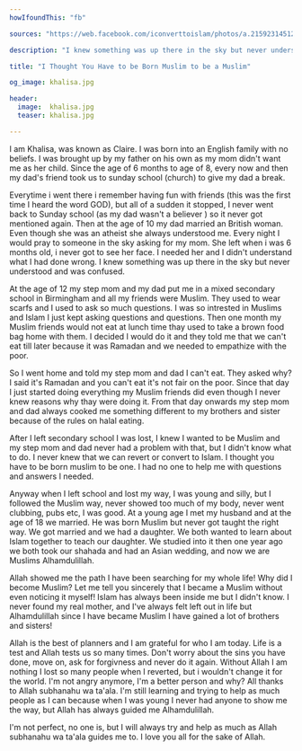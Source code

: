 ```yaml
---
howIfoundThis: "fb"

sources: "https://web.facebook.com/iconverttoislam/photos/a.215923145123320.50183.137173459664956/1344057128976577/?type=3"

description: "I knew something was up there in the sky but never understood and was confused"

title: "I Thought You Have to be Born Muslim to be a Muslim"

og_image: khalisa.jpg

header:
  image:  khalisa.jpg
  teaser: khalisa.jpg

---
```


I am Khalisa, was known as Claire. I was born into an English family with no beliefs. I was brought up by my father on his own as my mom didn't want me as her child. Since the age of 6 months to age of 8, every now and then my dad's friend took us to sunday school (church) to give my dad a break. 

Everytime i went there i remember having fun with friends (this was the first time I heard the word GOD), but all of a sudden it stopped, I never went back to Sunday school (as my dad wasn't a believer ) so it never got mentioned again. Then at the age of 10 my dad married an British woman. Even though she was an atheist she always understood me. Every night I would pray to someone in the sky asking for my mom. She left when i was 6 months old, i never got to see her face. I needed her and I didn't understand what I had done wrong. I knew something was up there in the sky but never understood and was confused.

At the age of 12 my step mom and my dad put me in a mixed secondary school in Birmingham and all my friends were Muslim. They used to wear scarfs and I used to ask so much questions. I was so intrested in Muslims and Islam I just kept asking questions and questions. Then one month my Muslim friends would not eat at lunch time thay used to take a brown food bag home with them. I decided I would do it and they told me that we can't eat till later because it was Ramadan and we needed to empathize with the poor. 

So I went home and told my step mom and dad I can't eat. They asked why? I said it's Ramadan and you can't eat it's not fair on the poor. Since that day I just started doing everything my Muslim friends did even though I never knew reasons why thay were doing it. From that day onwards my step mom and dad always cooked me something different to my brothers and sister because of the rules on halal eating. 

After I left secondary school I was lost, I knew I wanted to be Muslim and my step mom and dad never had a problem with that, but I didn't know what to do. I never knew that we can revert or convert to Islam. I thought you have to be born muslim to be one. I had no one to help me with questions and answers I needed. 

Anyway when I left school and lost my way, I was young and silly, but I followed the Muslim way, never showed too much of my body, never went clubbing, pubs etc, I was good. At a young age I met my husband and at the age of 18 we married. He was born Muslim but never got taught the right way. We got married and we had a daughter. We both wanted to learn about Islam together to teach our daughter. We studied into it then one year ago we both took our shahada and had an Asian wedding, and now we are Muslims Alhamdulillah.

Allah showed me the path I have been searching for my whole life! Why did I become Muslim? Let me tell you sincerely that I became a Muslim without even noticing it myself! Islam has always been inside me but I didn't know. I never found my real mother, and I've always felt left out in life but Alhamdulillah since I have became Muslim I have gained a lot of brothers and sisters!

Allah is the best of planners and I am grateful for who I am today. Life is a test and Allah tests us so many times. Don't worry about the sins you have done, move on, ask for forgivness and never do it again. Without Allah I am nothing I lost so many people when I reverted, but i wouldn't change it for the world. I'm not angry anymore, I'm a better person and why? All thanks to Allah subhanahu wa ta'ala. I'm still learning and trying to help as much people as I can because when I was young I never had anyone to show me the way, but Allah has always guided me Alhamdulillah. 

I'm not perfect, no one is, but I will always try and help as much as Allah subhanahu wa ta'ala guides me to. I love you all for the sake of Allah.